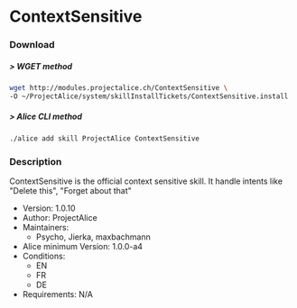 # ContextSensitive

### Download

##### > WGET method
```bash
wget http://modules.projectalice.ch/ContextSensitive \
-O ~/ProjectAlice/system/skillInstallTickets/ContextSensitive.install
```

##### > Alice CLI method
```bash
./alice add skill ProjectAlice ContextSensitive
```

### Description
ContextSensitive is the official context sensitive skill. It handle intents like "Delete this", "Forget about that"

- Version: 1.0.10
- Author: ProjectAlice
- Maintainers:
  - Psycho, Jierka, maxbachmann
- Alice minimum Version: 1.0.0-a4
- Conditions:
  - EN
  - FR
  - DE
- Requirements: N/A
